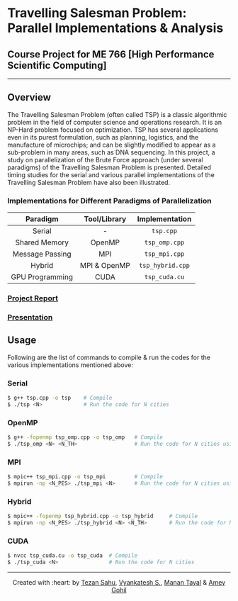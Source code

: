 # Travelling Salesman Problem: Parallel Implementations & Analysis

## Course Project for ME 766 [High Performance Scientific Computing]

***

## Overview

The Travelling Salesman Problem (often called TSP) is a classic algorithmic problem in the field of computer science and  operations  research.  It  is  an  NP-Hard  problem  focused  on optimization.  TSP  has  several  applications  even  in  its  purest formulation,  such  as  planning,  logistics,  and  the  manufacture of  microchips;  and  can  be  slightly  modified  to  appear  as  a sub-problem  in  many  areas,  such  as  DNA  sequencing.  In  this project,  a  study  on  parallelization  of  the Brute  Force  approach (under  several  paradigms)  of  the  Travelling  Salesman  Problem is  presented.  Detailed  timing  studies  for  the  serial  and  various parallel  implementations  of  the  Travelling  Salesman  Problem have  also  been  illustrated.

### Implementations for Different Paradigms of Parallelization


| **Paradigm** | **Tool/Library** | **Implementation** |
| :---: | :---: | :---: |
| Serial | - | `tsp.cpp` |
| Shared Memory | OpenMP | `tsp_omp.cpp` |
| Message Passing | MPI | `tsp_mpi.cpp` |
| Hybrid | MPI & OpenMP | `tsp_hybrid.cpp` |
| GPU Programming | CUDA | `tsp_cuda.cu` | 

### [Project Report](https://github.com/tayalmanan28/ME766_Project/blob/main/Report.pdf)

### [Presentation](https://github.com/tayalmanan28/ME766_Project/blob/main/Presentation.pdf)

## Usage

Following are the list of commands to compile \& run the codes for the various implementations mentioned above:

### Serial

```bash
$ g++ tsp.cpp -o tsp    # Compile
$ ./tsp <N>             # Run the code for N cities
```

### OpenMP

```bash
$ g++ -fopenmp tsp_omp.cpp -o tsp_omp   # Compile
$ ./tsp_omp <N> <N_TH>                  # Run the code for N cities using N_TH number of OpenMP threads
```

### MPI

```bash
$ mpic++ tsp_mpi.cpp -o tsp_mpi         # Compile
$ mpirun -np <N_PES> ./tsp_mpi <N>      # Run the code for N cities using N_PES number of MPI processes
```

### Hybrid

```bash
$ mpic++ -fopenmp tsp_hybrid.cpp -o tsp_hybrid     # Compile
$ mpirun -np <N_PES> ./tsp_hybrid <N> <N_TH>       # Run the code for N cities using N_PES MPI processes, each with N_TH OpenMP threads
```

### CUDA
```bash
$ nvcc tsp_cuda.cu -o tsp_cuda  # Compile
$ ./tsp_cuda <N>                # Run the code for N cities
```

***

<p align='center'>Created with :heart: by <a href="https://github.com/tezansahu">Tezan Sahu</a>, <a href="https://github.com/codeknight3">Vyankatesh S.</a>, <a href="https://github.com/tayalmanan28">Manan Tayal</a> & <a href="https://github.com/AmeyGohil">Amey Gohil</a></p>
